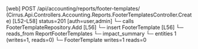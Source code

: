 [web] POST /api/accounting/reports/footer-templates/  (Cirrus.Api.Controllers.Accounting.Reports.FooterTemplatesController.Create)  [L52–L58] status=201 [auth=user,admin]
  └─ calls FooterTemplateRepository.Add [L56]
  └─ insert FooterTemplate [L56]
    └─ reads_from ReportFooterTemplates
  └─ impact_summary
    └─ entities 1 (writes=1, reads=0)
      └─ FooterTemplate writes=1 reads=0

